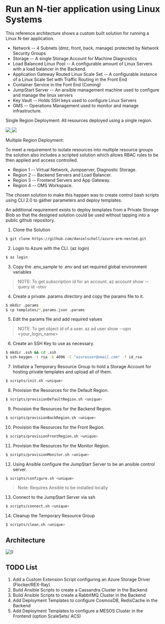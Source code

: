 # Run an N-tier application using Linux Systems

This reference architecture shows a custom built solution for running a Linux N-tier application.

- Network -- 4 Subnets (dmz, front, back, manage) protected by Network Security Groups
- Storage -- A single Storage Account for Machine Diagnostics
- Load Balanced Linux Pool -- A configurable amount of Linux Servers with a load balancer in the Backend.
- Application Gateway Routed Linux Scale Set -- A configurable instance of a Linux Scale Set with Traffic Routing in the Front End
- Container Service in the Font End (Coming)
- JumpStart Server -- An ansible management machine used to configure and manage the linux servers
- Key Vault -- Holds SSH keys used to configure Linux Servers
- OMS -- Operations Management used to monitor and manage infrastructure.

Single Region Deployment:  All resources deployed using a single region.

<a href="https://portal.azure.com/#create/Microsoft.Template/uri/https%3A%2F%2Fraw.githubusercontent.com%2Fdanielscholl%2Fazure-arm-nested%2Fmaster%2FdeployAzure.json" target="_blank">
    <img src="http://azuredeploy.net/deploybutton.png"/>
</a>
<a href="http://armviz.io/#/?load=https%3A%2F%2Fraw.githubusercontent.com%2Fdanielscholl%2Fazure-arm-nested%2Fmaster%2FdeployAzure.json" target="_blank">
    <img src="http://armviz.io/visualizebutton.png"/>
</a>


Multiple Region Deployment:

To meet a requirement to isolate resources into multiple resource groups the solution also includes a scripted solution
which allows RBAC rules to be then applied and access controlled.

- Region 1 -- Virtual Network, Jumpserver, Diagnostic Storage.  
- Region 2 -- Backend Servers and Load Balancer.  
- Region 3 -- Frontend Servers and App Gateway.  
- Region 4 -- OMS Workspace.  

The chosen solution to make this happen was to create control bash scripts using CLI 2.0 to gather parameters and deploy templates.

An additional requirement exists to deploy templates from a Private Storage Blob so that the designed solution could be
used without tapping into a public github repository.


1. Clone the Solution

```bash
$ git clone https://github.com/danielscholl/azure-arm-nested.git
```

2. Login to Azure with the CLI.  (az login)

```bash
$ az login
```

3. Copy the .env_sample to .env and set required global environment variables

>NOTE: To get subscription id for an account.  az account show --query id -otsv


4. Create a private .params directory and copy the params file to it.

```bash
$ mkdir .params
$ cp templates/*.params.json .params
```

5. Edit the params file and add required values

>NOTE: To get object id of a user.  az ad user show --upn <your_login_name>


6. Create an SSH Key to use as necessary.

```bash
$ mkdir .ssh && cd .ssh
$ ssh-keygen -t rsa -b 4096 -C "azureuser@email.com" -f id_rsa
```


7. Initialize a Temporary Resource Group to hold a Storage Account for hosting private templates and upload all of them. 

```bash
$ scripts/init.sh <unique>
```


8. Provision the Resources for the Default Region.

```bash
$ scripts/provisionDefaultRegion.sh <unique>
```


9. Provision the Resources for the Backend Region.

```bash
$ scripts/provisionBackRegion.sh <unique>
```


10. Provision the Resources for the Front Region.

```bash
$ scripts/provisionFrontRegion.sh <unique>
```


11. Provision the Resources for the Monitor Region.

```bash
$ scripts/provisionMonitor.sh <unique>
```


12. Using Ansible configure the JumpStart Server to be an ansible control server.

```bash
$ scripts/configure.sh <unique>
```
>Note: Requires Ansible to be installed locally


13. Connect to the JumpStart Server via ssh

```bash
$ scripts/connect.sh <unique>
```

14. Cleanup the Temporary Resource Group

```bash
$ scripts/clean.sh <unique>
```

## Architecture

![[0]][0]

[0]: ./media/Architecture.png "Architecture Diagram"



## TODO List

1. Add a Custom Extension Script configuring an Azure Storage Driver (Flocker/REX-Ray)
2. Build Ansible Scripts to create a Cassandra Cluster in the Backend
3. Build Ansible Scripts to create a RabbitMQ Cluster in the Backend
4. Add Deployment Templates to configure CosmosDB, RedisCache in the Backend
5. Add Deployment Templates to configure a MESOS Cluster in the Frontend (option ScaleSets/ ACS)
